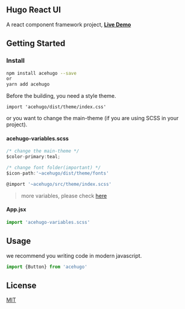 ## Hugo React UI

A react component framework project, **[Live Demo](https://hugo.acehubert.com")**

## Getting Started

### Install

```bash
npm install acehugo --save
or
yarn add acehugo  
```

Before the building, you need a style theme.
```
import 'acehugo/dist/theme/index.css'
```
or you want to change the main-theme (if you are using SCSS in your project).

#### acehugo-variables.scss
```js
/* change the main-theme */
$color-primary:teal;

/* change font folder(important) */
$icon-path:'~acehugo/dist/theme/fonts'

@import '~acehugo/src/theme/index.scss'
```

> more variables, please check [here](http://hugo.acehubert.com/#en-US/variables)

#### App.jsx
```js
import 'acehugo-variables.scss'
```



## Usage

we recommend you writing code in modern javascript.

```js
import {Button} from 'acehugo'
```

## License

[MIT](https://choosealicense.com/licenses/mit/)
